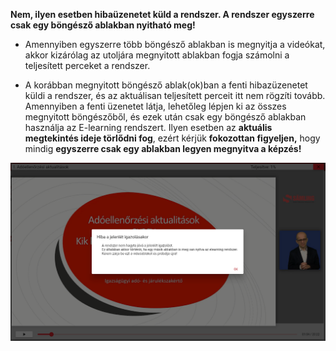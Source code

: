 **Nem, ilyen esetben hibaüzenetet küld a rendszer. A rendszer egyszerre csak egy böngésző ablakban nyitható meg!**  

* Amennyiben egyszerre több böngésző ablakban is megnyitja a videókat, akkor kizárólag az utoljára megnyitott ablakban fogja számolni a teljesített perceket a rendszer.
  
* A korábban megnyitott böngésző ablak(ok)ban a fenti hibazüzenetet küldi a rendszer, és az aktuálisan teljesített perceit itt nem rögzíti tovább. Amennyiben a fenti üzenetet látja, lehetőleg lépjen ki az összes megnyitott böngészőből, és ezek után csak egy böngésző ablakban használja az E-learning rendszert. Ilyen esetben az **aktuális megtekintés ideje törlődni fog**, ezért kérjük **fokozottan figyeljen,** hogy mindig **egyszerre csak egy ablakban legyen megnyitva a képzés!**

![alt text](Jelenet_igazolas_hiba.png)


